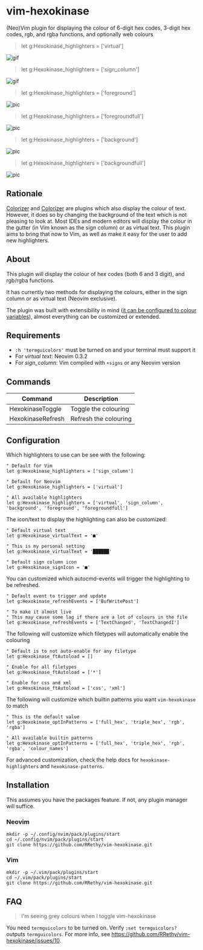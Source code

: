 # vim-hexokinase

(Neo)Vim plugin for displaying the colour of 6-digit hex codes, 3-digit hex codes, rgb, and rgba functions, and optionally web colours

> let g:Hexokinase_highlighters = ['virtual']

![gif](https://media.giphy.com/media/PikQiakj2NYxFDmcdl/giphy.gif)

> let g:Hexokinase_highlighters = ['sign_column']

![gif](https://media.giphy.com/media/5kFmgYX1mF7l25BnYe/giphy.gif)

> let g:Hexokinase_highlighters = ['foreground']

![pic](https://user-images.githubusercontent.com/21000943/64053823-2c26ae00-cb52-11e9-869a-f8ddfe797196.png)

> let g:Hexokinase_highlighters = ['foregroundfull']

![pic](https://user-images.githubusercontent.com/21000943/64053892-6e4fef80-cb52-11e9-8c81-31a785c7503e.png)

> let g:Hexokinase_highlighters = ['background']

![pic](https://user-images.githubusercontent.com/21000943/64054020-1f568a00-cb53-11e9-86ae-76fe7a97ffa7.png)

> let g:Hexokinase_highlighters = ['backgroundfull']

![pic](https://user-images.githubusercontent.com/21000943/64053893-6ee88600-cb52-11e9-8403-db6216eee7c4.png)

## Rationale

[Colorizer](https://github.com/chrisbra/Colorizer) and [Colorizer](https://github.com/lilydjwg/colorizer) are plugins which also display the colour of text. However, it does so by changing the background of the text which is not pleasing to look at. Most IDEs and modern editors will display the colour in the gutter (in Vim known as the sign column) or as virtual text. This plugin aims to bring that now to Vim, as well as make it easy for the user to add new highlighters.

## About

This plugin will display the colour of hex codes (both 6 and 3 digit), and rgb/rgba functions.

It has currently two methods for displaying the colours, either in the sign column or as virtual text (Neovim exclusive).

The plugin was built with extensibility in mind ([it can be configured to colour variables](https://github.com/RRethy/vim-hexokinase/issues/16)), almost everything can be customized or extended.

## Requirements

- `:h 'termguicolors'` must be turned on and your terminal must support it
- For *virtual text*: Neovim 0.3.2
- For *sign_column*: Vim compiled with `+signs` or any Neovim version

## Commands

| Command           | Description           |
|-------------------|-----------------------|
| HexokinaseToggle  | Toggle the colouring  |
| HexokinaseRefresh | Refresh the colouring |

## Configuration

Which highlighters to use can be see with the following:

```vim
" Default for Vim
let g:Hexokinase_highlighters = ['sign_column']

" Default for Neovim
let g:Hexokinase_highlighters = ['virtual']

" All available highlighters
let g:Hexokinase_highlighters = ['virtual', 'sign_column', 'background', 'foreground', 'foregroundfull']
```

The icon/text to display the highlighting can also be customized:

```vim
" Default virtual text
let g:Hexokinase_virtualText = '■'

" This is my personal setting
let g:Hexokinase_virtualText = '██████'

" Default sign column icon
let g:Hexokinase_signIcon = '■'
```

You can customized which autocmd-events will trigger the highlighting to be refreshed.

```vim
" Default event to trigger and update
let g:Hexokinase_refreshEvents = ['BufWritePost']

" To make it almost live
" This may cause some lag if there are a lot of colours in the file
let g:Hexokinase_refreshEvents = ['TextChanged', 'TextChangedI']
```

The following will customize which filetypes will automatically enable the colouring

```vim
" Default is to not auto-enable for any filetype
let g:Hexokinase_ftAutoload = []

" Enable for all filetypes
let g:Hexokinase_ftAutoload = ['*']

" Enable for css and xml
let g:Hexokinase_ftAutoload = ['css', 'xml']
```

The following will customize which builtin patterns you want `vim-hexokinase` to match

```vim
" This is the default value
let g:Hexokinase_optInPatterns = ['full_hex', 'triple_hex', 'rgb', 'rgba']

" All available builtin patterns
let g:Hexokinase_optInPatterns = ['full_hex', 'triple_hex', 'rgb', 'rgba', 'colour_names']
```

For advanced customization, check the help docs for `hexokinase-highlighters` and `hexokinase-patterns`.

## Installation

This assumes you have the packages feature. If not, any plugin manager will suffice.

### Neovim

```
mkdir -p ~/.config/nvim/pack/plugins/start
cd ~/.config/nvim/pack/plugins/start
git clone https://github.com/RRethy/vim-hexokinase.git
```

### Vim

```
mkdir -p ~/.vim/pack/plugins/start
cd ~/.vim/pack/plugins/start
git clone https://github.com/RRethy/vim-hexokinase.git
```

## FAQ

> I'm seeing grey colours when I toggle vim-hexokinase

You need `termguicolors` to be turned on. Verify `:set termguicolors?` outputs `termguicolors`. For more info, see https://github.com/RRethy/vim-hexokinase/issues/10.
